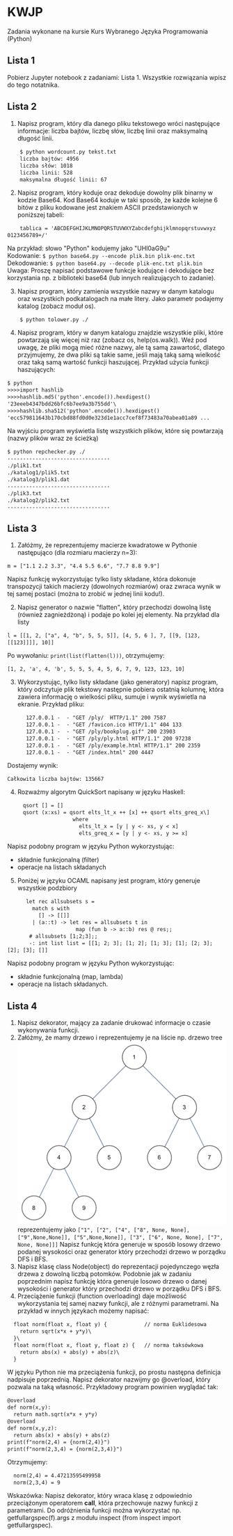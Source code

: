 # KWJP
Zadania wykonane na kursie Kurs Wybranego Języka Programowania (Python)

## Lista 1
Pobierz Jupyter notebook z zadaniami: Lista 1. Wszystkie rozwiązania wpisz do tego notatnika.

## Lista 2
1. Napisz program, który dla danego pliku tekstowego wróci następujące informacje: liczba bajtów, liczbę słów, liczbę linii oraz maksymalną długość linii.
```
    $ python wordcount.py tekst.txt
    liczba bajtów: 4956
    liczba słów: 1018
    liczba linii: 528
    maksymalna długość linii: 67
```
2. Napisz program, który koduje oraz dekoduje dowolny plik binarny w kodzie Base64. Kod Base64 koduje w taki sposób, że każde kolejne 6 bitów z pliku kodowane jest znakiem ASCII przedstawionych w poniższej tabeli:
```
    tablica = 'ABCD​EFGH​IJKL​MNOP​QRST​UVWX​YZab​cdef​ghij​klmn​opqr​stuv​wxyz​0123​4567​89+/'
```
Na przykład: słowo "Python" kodujemy jako "UHl0aG9u" \
    Kodowanie:
    ```
      $ python base64.py --encode plik.bin plik-enc.txt
    ```\
    Dekodowanie:
    ```
      $ python base64.py --decode plik-enc.txt plik.bin
    ```\
Uwaga: Proszę napisać podstawowe funkcje kodujące i dekodujące bez korzystania np. z biblioteki base64 (lub innych realizujących to zadanie).

3. Napisz program, który zamienia wszystkie nazwy w danym katalogu oraz wszystkich podkatalogach na małe litery. Jako parametr podajemy katalog (zobacz moduł os).
```
    $ python tolower.py ./
```
4. Napisz program, który w danym katalogu znajdzie wszystkie pliki, które powtarzają się więcej niż raz (zobacz os, help(os.walk)). Weź pod uwagę, że pliki mogą mieć różne nazwy, ale tą samą zawartość, dlatego przyjmujemy, że dwa pliki są takie same, jeśli mają taką samą wielkość oraz taką samą wartość funkcji haszującej. Przykład użycia funkcji haszujących:
```
$ python 
>>>>import hashlib
>>>>hashlib.md5('python'​.encode())​.hexdigest()
'23eeeb4347bdd26bfc6b7ee9a3b755dd'\
>>>>hashlib.sha512('python'.encode()).hexdigest()
'ecc579811​643b170​cbd88fd0d0e3​23d1e1ac​c7cef8f73​483a70abea01a89 ...
```
Na wyjściu program wyświetla listę wszystkich plików, które się powtarzają (nazwy plików wraz ze ścieżką)
```
$ python repchecker.py ./
---------------------------------
./plik1.txt
./katalog1/plik5.txt
./katalog3/plik1.dat
---------------------------------
./plik3.txt
./katalog2/plik2.txt
---------------------------------
```

## Lista 3
1. Załóżmy, że reprezentujemy macierze kwadratowe w Pythonie następująco (dla rozmiaru macierzy n=3):
```
m = ["1.1 2.2 3.3", "4.4 5.5 6.6", "7.7 8.8 9.9"]
```
Napisz funkcję wykorzystując tylko listy składane, która dokonuje transpozycji takich macierzy (dowolnych rozmiarów) oraz zwraca wynik w tej samej postaci (można to zrobić w jednej linii kodu!).

2. Napisz generator o nazwie "flatten", który przechodzi dowolną listę (również zagnieżdżoną) i podaje po kolei jej elementy. Na przykład dla listy
```
l = [[1, 2, ["a", 4, "b", 5, 5, 5]], [4, 5, 6 ], 7, [[9, [123, [[123]]]], 10]]
```
Po wywołaniu: ```print(list(flatten(l)))```, otrzymujemy:
```
[1, 2, 'a', 4, 'b', 5, 5, 5, 4, 5, 6, 7, 9, 123, 123, 10]
```
3. Wykorzystując, tylko listy składane (jako generatory) napisz program, który odczytuje plik tekstowy następnie pobiera ostatnią kolumnę, która zawiera informację o wielkości pliku, sumuje i wynik wyświetla na ekranie. Przykład pliku:
```
      127.0.0.1 -  - "GET /ply/  HTTP/1.1" 200 7587
      127.0.0.1 -  - "GET /favicon.ico HTTP/1.1" 404 133
      127.0.0.1 -  - "GET /ply/bookplug.gif" 200 23903
      127.0.0.1 -  - "GET /ply/ply.html HTTP/1.1" 200 97238
      127.0.0.1 -  - "GET /ply/example.html HTTP/1.1" 200 2359
      127.0.0.1 -  - "GET /index.html" 200 4447
```
Dostajemy wynik:
```
Całkowita liczba bajtów: 135667
```

4. Rozważmy algorytm QuickSort napisany w języku Haskell:
```
     qsort [] = []
     qsort (x:xs) = qsort elts_lt_x ++ [x] ++ qsort elts_greq_x\]
                     where
                       elts_lt_x = [y | y <- xs, y < x]
                       elts_greq_x = [y | y <- xs, y >= x]
```
Napisz podobny program w języku Python wykorzystując:
    
- składnie funkcjonalną (filter)
- operacje na listach składanych
5. Poniżej w języku OCAML napisany jest program, który generuje wszystkie podzbiory
```
      let rec allsubsets s =
        match s with
          [] -> [[]]
        | (a::t) -> let res = allsubsets t in
                      map (fun b -> a::b) res @ res;;
       # allsubsets [1;2;3];;
       -: int list list = [[1; 2; 3]; [1; 2]; [1; 3]; [1]; [2; 3]; [2]; [3]; []]
```       
Napisz podobny program w języku Python wykorzystując:
    
- składnie funkcjonalną (map, lambda)
- operacje na listach składanych.

## Lista 4
1. Napisz dekorator, mający za zadanie drukować informacje o czasie wykonywania funkcji.
2. Załóżmy, że mamy drzewo i reprezentujemy je na liście np. drzewo tree\
![tree](https://github.com/d-szydlo/KWJP/blob/master/Lista4/l4tree.png)\
reprezentujemy jako ```["1", ["2", ["4", ["8", None, None], ["9",None,None]], ["5",None,None]], ["3", ["6", None, None], ["7", None, None]]]```
Napisz funkcję która generuje w sposób losowy drzewo podanej wysokości oraz generator który przechodzi drzewo w porządku DFS i BFS.
3. Napisz klasę class Node(object) do reprezentacji pojedynczego węzła drzewa z dowolną liczbą potomków. Podobnie jak w zadaniu poprzednim napisz funkcję która generuje losowo drzewo o danej wysokości i generator który przechodzi drzewo w porządku DFS i BFS.
5. Przeciążenie funkcji (function overloading) daje możliwość wykorzystania tej samej nazwy funkcji, ale z różnymi parametrami. Na przykład w innych językach możemy napisać:
```
  float norm(float x, float y) {            // norma Euklidesowa
    return sqrt(x*x + y*y)\
  }\
  float norm(float x, float y, float z) {   // norma taksówkowa
    return abs(x) + abs(y) + abs(z)\
  }
 ```
W języku Python nie ma przeciążenia funkcji, po prostu następna definicja nadpisuje poprzednią. Napisz dekorator nazwijmy go @overload, który pozwala na taką własność. Przykładowy program powinien wyglądać tak:
  ```
  @overload
  def norm(x,y):
    return math.sqrt(x*x + y*y)
  @overload
  def norm(x,y,z):
    return abs(x) + abs(y) + abs(z)
  print(f"norm(2,4) = {norm(2,4)}")
  print(f"norm(2,3,4) = {norm(2,3,4)}")
```
Otrzymujemy:
```
  norm(2,4) = 4.47213595499958
  norm(2,3,4) = 9
```
Wskazówka: Napisz dekorator, który wraca klasę z odpowiednio przeciążonym operatorem __call__, która przechowuje nazwy funkcji z parametrami. Do odróżnienia funkcji można wykorzystać np. getfullargspec(f).args z modułu inspect (from inspect import getfullargspec). 

